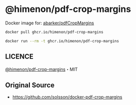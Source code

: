 # @himenon/pdf-crop-margins

Docker image for: [abarker/pdfCropMargins](https://github.com/abarker/pdfCropMargins)

```bash
docker pull ghcr.io/himenon/pdf-crop-margins

docker run --rm -t ghcr.io/himenon/pdf-crop-margins
```

## LICENCE

[@himenon/pdf-crop-margins](https://github.com/Himenon/pdf-crop-margins)・MIT

## Original Source

- https://github.com/solsson/docker-pdf-crop-margins
